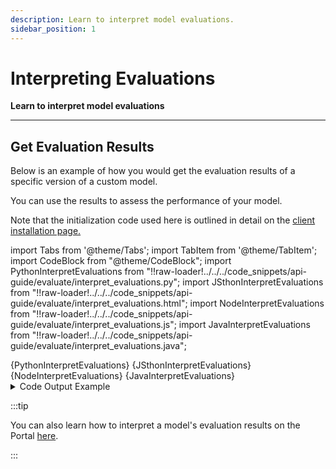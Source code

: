 ```yaml
---
description: Learn to interpret model evaluations.
sidebar_position: 1
---
```


# Interpreting Evaluations

**Learn to interpret model evaluations**
<hr />


## Get Evaluation Results

Below is an example of how you would get the evaluation results of a specific version of a custom model. 

You can use the results to assess the performance of your model. 

Note that the initialization code used here is outlined in detail on the [client installation page.](https://docs.clarifai.com/api-guide/api-overview/api-clients/#client-installation-instructions)

import Tabs from '@theme/Tabs';
import TabItem from '@theme/TabItem';
import CodeBlock from "@theme/CodeBlock";
import PythonInterpretEvaluations from "!!raw-loader!../../../code_snippets/api-guide/evaluate/interpret_evaluations.py";
import JSthonInterpretEvaluations from "!!raw-loader!../../../code_snippets/api-guide/evaluate/interpret_evaluations.html";
import NodeInterpretEvaluations from "!!raw-loader!../../../code_snippets/api-guide/evaluate/interpret_evaluations.js";
import JavaInterpretEvaluations from "!!raw-loader!../../../code_snippets/api-guide/evaluate/interpret_evaluations.java";

<Tabs>

<TabItem value="python" label="Python">
    <CodeBlock className="language-python">{PythonInterpretEvaluations}</CodeBlock>
</TabItem>

<TabItem value="js_rest" label="JavaScript (REST)">
 <CodeBlock className="language-javascript">{JSthonInterpretEvaluations}</CodeBlock>
</TabItem>

<TabItem value="nodejs" label="NodeJS">
 <CodeBlock className="language-javascript">{NodeInterpretEvaluations}</CodeBlock>
</TabItem>

<TabItem value="java" label="Java">
 <CodeBlock className="language-java">{JavaInterpretEvaluations}</CodeBlock>
</TabItem>

</Tabs>

<details>
  <summary>Code Output Example</summary>

```text
status {
  code: SUCCESS
  description: "Ok"
  req_id: "c0168837e14b654f4487ab1846660ad9"
}
model_version {
  id: "4fa241e368534224a07be38955a16a98"
  created_at {
    seconds: 1659633219
    nanos: 356537000
  }
  status {
    code: MODEL_TRAINED
    description: "Model is trained and ready"
  }
  active_concept_count: 1
  metrics {
    status {
      code: MODEL_EVALUATED
      description: "Model was successfully evaluated."
    }
    summary {
      macro_avg_roc_auc: 0.75
      macro_std_roc_auc: 0.25
      macro_avg_f1_score: 1.0
      macro_avg_precision: 1.0
      macro_avg_recall: 0.5
    }
  }
  total_input_count: 24
  completed_at {
    seconds: 1659633222
    nanos: 16763000
  }
  visibility {
    gettable: PRIVATE
  }
  app_id: "deep-learning"
  user_id: "ei2leoz3s3iy"
  metadata {
  }
}
```

</details>

:::tip

You can also learn how to interpret a model's evaluation results on the Portal [here](https://docs.clarifai.com/portal-guide/evaluate/interpreting-evaluations). 

:::